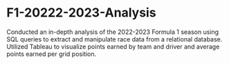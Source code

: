 # F1-20222-2023-Analysis
Conducted an in-depth analysis of the 2022-2023 Formula 1 season using SQL queries to extract and manipulate race data from a relational database. Utilized Tableau to visualize points earned by team and driver and average points earned per grid position.
